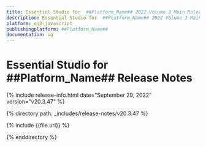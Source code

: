```yaml
---
title: Essential Studio for  ##Platform_Name## 2022 Volume 3 Main Release Release Notes  
description: Essential Studio for  ##Platform_Name## 2022 Volume 3 Main Release Release Notes  
platform: ej2-javascript
publishingplatform: ##Platform_Name##
documentation: ug
---
```


# Essential Studio for  ##Platform_Name##   Release Notes  

{% include release-info.html date="September 29, 2022"  version="v20.3.47" %} 

{% directory path: _includes/release-notes/v20.3.47 %}

{% include {{file.url}} %}

{% enddirectory %}
